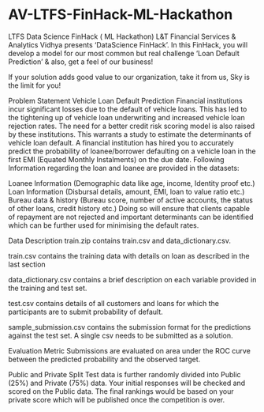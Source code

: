 # AV-LTFS-FinHack-ML-Hackathon

LTFS Data Science FinHack ( ML Hackathon)
L&T Financial Services & Analytics Vidhya presents ‘DataScience FinHack’.
In this FinHack, you will develop a model for our most common but real challenge ‘Loan Default Prediction’ & also, get a feel of our business!

If your solution adds good value to our organization, take it from us, Sky is the limit for you!

Problem Statement
Vehicle Loan Default Prediction
Financial institutions incur significant losses due to the default of vehicle loans. This has led to the tightening up of vehicle loan underwriting and increased vehicle loan rejection rates. The need for a better credit risk scoring model is also raised by these institutions. This warrants a study to estimate the determinants of vehicle loan default. A financial institution has hired you to accurately predict the probability of loanee/borrower defaulting on a vehicle loan in the first EMI (Equated Monthly Instalments) on the due date. Following Information regarding the loan and loanee are provided in the datasets:

Loanee Information (Demographic data like age, income, Identity proof etc.)
Loan Information (Disbursal details, amount, EMI, loan to value ratio etc.)
Bureau data & history (Bureau score, number of active accounts, the status of other loans, credit history etc.)
Doing so will ensure that clients capable of repayment are not rejected and important determinants can be identified which can be further used for minimising the default rates.

Data Description
train.zip contains train.csv and data_dictionary.csv.

train.csv contains the training data with details on loan as described in the last section

data_dictionary.csv contains a brief description on each variable provided in the training and test set.

test.csv contains details of all customers and loans for which the participants are to submit probability of default.

sample_submission.csv contains the submission format for the predictions against the test set. A single csv needs to be submitted as a solution.

Evaluation Metric
Submissions are evaluated on area under the ROC curve between the predicted probability and the observed target.

Public and Private Split
Test data is further randomly divided into Public (25%) and Private (75%) data. Your initial responses will be checked and scored on the Public data. The final rankings would be based on your private score which will be published once the competition is over.
